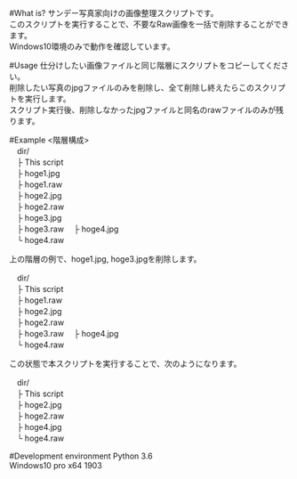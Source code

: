 #What is?
サンデー写真家向けの画像整理スクリプトです。  
このスクリプトを実行することで、不要なRaw画像を一括で削除することができます。  
Windows10環境のみで動作を確認しています。  
  
#Usage
仕分けしたい画像ファイルと同じ階層にスクリプトをコピーしてください。  
削除したい写真のjpgファイルのみを削除し、全て削除し終えたらこのスクリプトを実行します。  
スクリプト実行後、削除しなかったjpgファイルと同名のrawファイルのみが残ります。  
  
#Example
<階層構成>  
　dir/  
　├ This script  
　├ hoge1.jpg  
　├ hoge1.raw  
　├ hoge2.jpg  
　├ hoge2.raw  
　├ hoge3.jpg  
　├ hoge3.raw 
　├ hoge4.jpg  
　└ hoge4.raw  
   
上の階層の例で、hoge1.jpg, hoge3.jpgを削除します。  
  
　dir/  
　├ This script  
　├ hoge1.raw  
　├ hoge2.jpg  
　├ hoge2.raw  
　├ hoge3.raw 
　├ hoge4.jpg  
　└ hoge4.raw  
   
この状態で本スクリプトを実行することで、次のようになります。  
  
　dir/  
　├ This script  
　├ hoge2.jpg  
　├ hoge2.raw  
　├ hoge4.jpg  
　└ hoge4.raw  
 
#Development environment
Python 3.6  
Windows10 pro x64 1903  